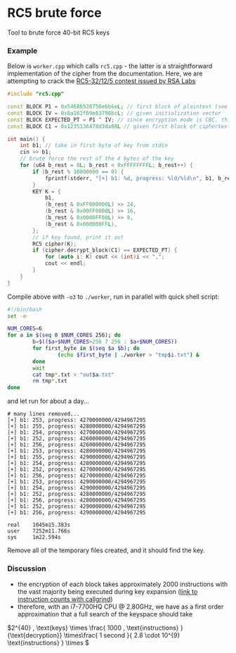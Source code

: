 # RC5 brute force

Tool to brute force 40-bit RC5 keys

### Example

Below is `worker.cpp` which calls `rc5.cpp` - the latter is a straightforward implementation of the cipher from the documentation. Here, we are attempting to crack the [RC5-32/12/5 contest issued by RSA Labs](https://web.archive.org/web/20071102044610/https://www.rsa.com/rsalabs/node.asp?id=2106)

```cpp
#include "rc5.cpp"

const BLOCK P1 = 0x54686520756e6b6eL; // first block of plaintext (see pseudocontests)
const BLOCK IV = 0x8a162f69e83798bcL; // given initialization vector
const BLOCK EXPECTED_PT = P1 ^ IV; // since encryption mode is CBC, this is the expected first block of plaintext
const BLOCK C1 = 0x1235136478d3da08L // given first block of ciphertext

int main() {
	int b1; // take in first byte of key from stdin
	cin >> b1;
	// brute force the rest of the 4 bytes of the key
	for (u64 b_rest = 0L; b_rest < 0xFFFFFFFFL; b_rest++) {
		if (b_rest % 10000000 == 0) {
			fprintf(stderr, "[+] b1: %d, progress: %ld/%ld\n", b1, b_rest, 0xFFFFFFFF);
		}
		KEY K = {
			b1,
			(b_rest & 0xFF000000L) >> 24,
			(b_rest & 0x00FF0000L) >> 16,
			(b_rest & 0x0000FF00L) >> 8,
			(b_rest & 0x000000FFL),
		};
		// if key found, print it out
		RC5 cipher(K);
		if (cipher.decrypt_block(C1) == EXPECTED_PT) {
			for (auto i: K) cout << (int)i << ",";
			cout << endl;
		}
	}
}
```

Compile above with `-o3` to `./worker`, run in parallel with quick shell script:
```sh
#!/bin/bash
set -e

NUM_CORES=6
for a in $(seq 0 $NUM_CORES 256); do
        b=$(($a+$NUM_CORES>256 ? 256 : $a+$NUM_CORES))
        for first_byte in $(seq $a $b); do
                (echo $first_byte | ./worker > "tmp$i.txt") &
        done
        wait
        cat tmp*.txt > "out$a.txt"
        rm tmp*.txt
done
```

and let run for about a day...
```
# many lines removed...
[+] b1: 253, progress: 4270000000/4294967295
[+] b1: 255, progress: 4280000000/4294967295
[+] b1: 254, progress: 4270000000/4294967295
[+] b1: 252, progress: 4260000000/4294967295
[+] b1: 256, progress: 4260000000/4294967295
[+] b1: 253, progress: 4280000000/4294967295
[+] b1: 255, progress: 4290000000/4294967295
[+] b1: 254, progress: 4280000000/4294967295
[+] b1: 252, progress: 4270000000/4294967295
[+] b1: 256, progress: 4270000000/4294967295
[+] b1: 253, progress: 4290000000/4294967295
[+] b1: 254, progress: 4290000000/4294967295
[+] b1: 252, progress: 4280000000/4294967295
[+] b1: 256, progress: 4280000000/4294967295
[+] b1: 252, progress: 4290000000/4294967295
[+] b1: 256, progress: 4290000000/4294967295

real    1045m15.383s
user    7252m11.766s
sys     1m22.594s
```

Remove all of the temporary files created, and it should find the key.

### Discussion
 - the encryption of each block takes approximately 2000 instructions with the vast majority being executed during key expansion ([link to instruction counts with callgrind](https://gist.github.com/epistemologist/d778888f4776b0b0ce075f75c1bb9dbe))
 - therefore, with an i7-7700HQ CPU @ 2.80GHz, we have as a first order approximation that a full search of the keyspace should take 

$2^{40} \, \text{keys} \times \frac{ 1000 \, \text{instructions}  }{\text{decryption}} \times\frac{ 1 second }{  2.8 \cdot 10^{9} \text{instructions} } \times $
